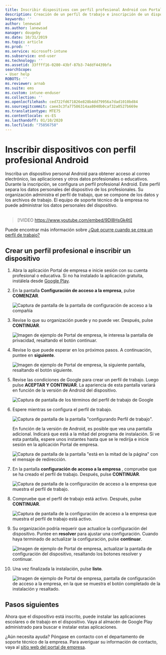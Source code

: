 ```yaml
---
title: Inscribir dispositivos con perfil profesional Android con Portal de empresa de Intune | Microsoft Docs
description: Creación de un perfil de trabajo e inscripción de un dispositivo con Portal de empresa de Intune.
keywords: ''
author: lenewsad
ms.author: lanewsad
manager: dougeby
ms.date: 10/31/2019
ms.topic: article
ms.prod: ''
ms.service: microsoft-intune
ms.subservice: end-user
ms.technology: ''
ms.assetid: 33ffff16-0280-43bf-87b3-74ddf4439bfa
searchScope:
- User help
ROBOTS: ''
ms.reviewer: arnab
ms.suite: ems
ms.custom: intune-enduser
ms.collection: ''
ms.openlocfilehash: ced722fd671826e828b4dd79956a7dad1010bd84
ms.sourcegitcommit: caee3c3fa77586314aa8040b0caf32a0527b669e
ms.translationtype: MTE75
ms.contentlocale: es-ES
ms.lasthandoff: 01/10/2020
ms.locfileid: "75856758"
---
```

# <a name="enroll-device-with-android-work-profile"></a>Inscribir dispositivos con perfil profesional Android

Inscriba un dispositivo personal Android para obtener acceso al correo electrónico, las aplicaciones y otros datos profesionales o educativos. Durante la inscripción, se configura un perfil profesional Android. Este perfil separa los datos personales del dispositivo de los profesionales. Su organización administra el perfil de trabajo, que se compone de los datos y los archivos de trabajo. El equipo de soporte técnico de la empresa no puede administrar los datos personales del dispositivo.  
</br>
> [!VIDEO https://www.youtube.com/embed/9Dl8HsGk4tI]

Puede encontrar más información sobre [¿Qué ocurre cuando se crea un perfil de trabajo?](what-happens-when-you-create-a-work-profile-android.md)

## <a name="create-work-profile-and-enroll-device"></a>Crear un perfil profesional e inscribir un dispositivo

1. Abra la aplicación Portal de empresa e inicie sesión con su cuenta profesional o educativa. Si no ha instalado la aplicación gratuita, instálela desde [Google Play](https://play.google.com/store/apps/details?id=com.microsoft.windowsintune.companyportal).  

2. En la pantalla **Configuración de acceso a la empresa**, pulse **COMENZAR**.  

    ![Captura de pantalla de la pantalla de configuración de acceso a la compañía](./media/access-setup-work-profile-1911.png)  

3. Revise lo que su organización puede y no puede ver. Después, pulse **CONTINUAR**. 

    ![Imagen de ejemplo de Portal de empresa, le interesa la pantalla de privacidad, resaltando el botón continuar.](./media/android-privacy-screen-1911.png)  
4. Revise lo que puede esperar en los próximos pasos. A continuación, puntee en **siguiente**.  

    ![Imagen de ejemplo de Portal de empresa, la siguiente pantalla, resaltando el botón siguiente.](./media/android-wp-04-1908.png)  

5. Revise las condiciones de Google para crear un perfil de trabajo. Luego pulse **ACEPTAR Y CONTINUAR**. La apariencia de esta pantalla variará en función de la versión de Android del dispositivo. 

    ![Captura de pantalla de los términos del perfil de trabajo de Google](./media/android-wp-05-1908.png)  

6. Espere mientras se configura el perfil de trabajo.  

    ![Captura de pantalla de la pantalla "configurando Perfil de trabajo".](./media/android-wp-05a-1908.png)  

   En función de la versión de Android, es posible que vea una pantalla adicional. Indicará que está a la mitad del programa de instalación. Si ve esta pantalla, espere unos instantes hasta que se le redirija e inicie sesión en la aplicación Portal de empresa.  

    ![Captura de pantalla de la pantalla "está en la mitad de la página" con el mensaje de redirección.](./media/android-wp-05b-1908.png)  

7. En la pantalla **configuración de acceso a la empresa** , compruebe que se ha creado el perfil de trabajo. Después, pulse **CONTINUAR**.  

    ![Captura de pantalla de la configuración de acceso a la empresa que muestra el perfil de trabajo.](./media/work-profile-complete-1911.png)  

8. Compruebe que el perfil de trabajo está activo. Después, pulse **CONTINUAR**. 

    ![Captura de pantalla de la configuración de acceso a la empresa que muestra el perfil de trabajo está activo.](./media/work-profile-active-1911.png)  

9. Su organización podría requerir que actualice la configuración del dispositivo. Puntee en **resolver** para ajustar una configuración. Cuando haya terminado de actualizar la configuración, pulse **continuar**.    

    ![Imagen de ejemplo de Portal de empresa, actualizar la pantalla de configuración del dispositivo, resaltando los botones resolver y continuar.](./media/resolve-settings-1911.png) 


10. Una vez finalizada la instalación, pulse **listo**.  

    ![Imagen de ejemplo de Portal de empresa, pantalla de configuración de acceso a la empresa, en la que se muestra el botón completado de la instalación y resaltado.](./media/work-profile-done-1911.png)  


## <a name="next-steps"></a>Pasos siguientes  

Ahora que el dispositivo está inscrito, puede instalar las aplicaciones escolares o de trabajo en el dispositivo. Vaya al almacén de Google Play administrado para buscar e instalar estas aplicaciones. 

¿Aún necesita ayuda? Póngase en contacto con el departamento de soporte técnico de la empresa. Para averiguar su información de contacto, vaya al [sitio web del portal de empresa](https://go.microsoft.com/fwlink/?linkid=2010980).
